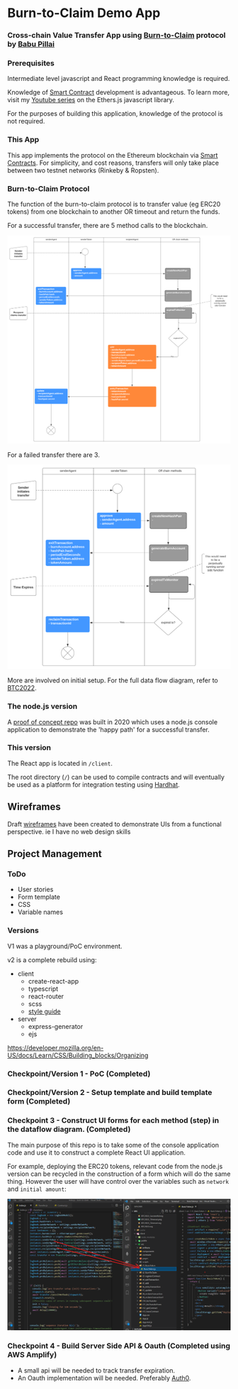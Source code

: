 # Burn-to-Claim Demo App
### Cross-chain Value Transfer App using [Burn-to-Claim](https://www.sciencedirect.com/science/article/abs/pii/S1389128621004369) protocol by [Babu Pillai](https://scholar.google.ch/citations?user=Xtg1XHIAAAAJ&hl=en)


### Prerequisites
Intermediate level javascript and React programming knowledge is required.

Knowledge of [Smart Contract](https://ethereum.org/en/developers/docs/smart-contracts/) development is advantageous. To learn more, visit my [Youtube series](https://youtube.com/playlist?list=PLH7-GRFbhInbZmSubSoaqWz40nfOK0kyH) on the Ethers.js javascript library.

For the purposes of building this application, knowledge of the protocol is not required. 


### This App
This app implements the protocol on the Ethereum blockchain via [Smart Contracts](https://ethereum.org/en/developers/docs/smart-contracts/). For simplicity, and cost reasons, transfers will only take place between two testnet networks (Rinkeby & Ropsten).

### Burn-to-Claim Protocol
The function of the burn-to-claim protocol is to transfer value (eg ERC20 tokens) from one blockchain to another OR timeout and return the funds.


For a successful transfer, there are 5 method calls to the blockchain. 

![BTC2022 Successful](./docs/architecture/diagrams/BTC2022_Successful.svg)


For a failed transfer there are 3. 

![BTC2022 Timeout](./docs/architecture/diagrams/BTC2022_Timeout.svg)

More are involved on initial setup. For the full data flow diagram, refer to [BTC2022](https://severalpens.github.io/btc/docs/architecture/diagrams/btcvertical.svg).

### The node.js version

A [proof of concept repo](https://github.com/severalpens/burn-to-claim) was built in 2020 which uses a node.js console application to demonstrate the 'happy path' for a successful transfer.

### This version
The React app is located in `/client`.

The root directory (`/`) can be used to compile contracts and will eventually be used as a platform for integration testing using [Hardhat](https://hardhat.org/).

## Wireframes
Draft [wireframes](https://www.figma.com/file/57QEuRZprxs9rInc4j9C5M/BTC2022?node-id=0%3A1) have been created to demonstrate UIs from a functional perspective. ie I have no web design skills

## Project Management 

### ToDo
- User stories
- Form template
- CSS
- Variable names

### Versions
V1 was a playground/PoC environment.

v2 is a complete rebuild using:
- client 
    - create-react-app
    - typescript
    - react-router
    - scss
    - [style guide](https://developer.mozilla.org/en-US/docs/Learn/CSS/Building_blocks/Organizing)
- server 
    - express-generator
    - ejs


https://developer.mozilla.org/en-US/docs/Learn/CSS/Building_blocks/Organizing



### Checkpoint/Version 1 - PoC (Completed)
### Checkpoint/Version 2 - Setup template and build template form  (Completed)


### Checkpoint 3 - Construct UI forms for each method (step) in the dataflow diagram. (Completed)





The main purpose of this repo is to take some of the console application code and use it to construct a complete React UI application. 

For example, deploying the ERC20 tokens, relevant code from the node.js version can be recycled in the construction of a form which will do the same thing. However the user will have control over the variables such as `network` and `initial amount`:

![oldNewExample](./docs/architecture/OldNewExample.png)


### Checkpoint 4 - Build Server Side API & Oauth  (Completed using AWS Amplify)
- A small api will be needed to track transfer expiration.
- An Oauth implementation will be needed. Preferably [Auth0](https://auth0.com).

